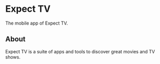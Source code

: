 # Expect TV

The mobile app of Expect TV.

## About

Expect TV is a suite of apps and tools to discover great movies and TV shows.
